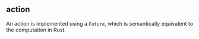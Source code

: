 ## action

An action is implemented using a `Future`, which is semantically equivalent to the computation in Rust.
